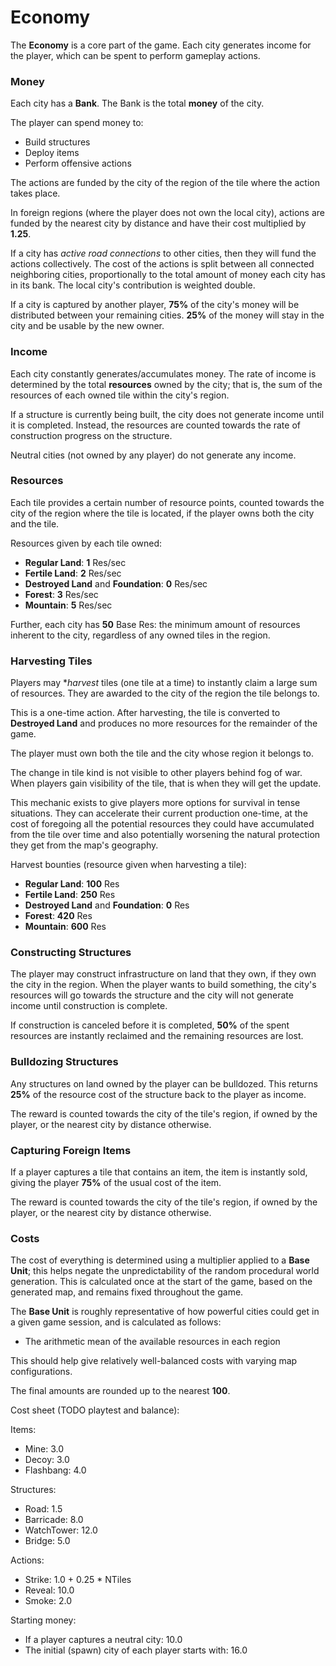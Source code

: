 # Economy

The **Economy** is a core part of the game. Each city generates income for
the player, which can be spent to perform gameplay actions.

### Money

Each city has a **Bank**. The Bank is the total **money** of the city.

The player can spend money to:
 - Build structures
 - Deploy items
 - Perform offensive actions

The actions are funded by the city of the region of the tile where the action
takes place.

In foreign regions (where the player does not own the local city), actions
are funded by the nearest city by distance and have their cost multiplied by **1.25**.

If a city has *active road connections* to other cities, then they will fund the
actions collectively. The cost of the actions is split between all connected
neighboring cities, proportionally to the total amount of money each city has in
its bank. The local city's contribution is weighted double.

If a city is captured by another player, **75%** of the city's money will be
distributed between your remaining cities. **25%** of the money will stay in the
city and be usable by the new owner.

### Income

Each city constantly generates/accumulates money. The rate of income is determined
by the total **resources** owned by the city; that is, the sum of the resources
of each owned tile within the city's region.

If a structure is currently being built, the city does not generate income until
it is completed. Instead, the resources are counted towards the rate of
construction progress on the structure.

Neutral cities (not owned by any player) do not generate any income.

### Resources

Each tile provides a certain number of resource points, counted towards the
city of the region where the tile is located, if the player owns both the
city and the tile.

Resources given by each tile owned:
 - **Regular Land**: **1** Res/sec
 - **Fertile Land**: **2** Res/sec
 - **Destroyed Land** and **Foundation**: **0** Res/sec
 - **Forest**: **3** Res/sec
 - **Mountain**: **5** Res/sec

Further, each city has **50** Base Res: the minimum amount of resources inherent
to the city, regardless of any owned tiles in the region.

### Harvesting Tiles

Players may **harvest* tiles (one tile at a time) to instantly claim a large sum
of resources. They are awarded to the city of the region the tile belongs to.

This is a one-time action. After harvesting, the tile is converted to
**Destroyed Land** and produces no more resources for the remainder of the game.

The player must own both the tile and the city whose region it belongs to.

The change in tile kind is not visible to other players behind fog of war. When
players gain visibility of the tile, that is when they will get the update.

This mechanic exists to give players more options for survival in tense
situations. They can accelerate their current production one-time, at the cost
of foregoing all the potential resources they could have accumulated from the
tile over time and also potentially worsening the natural protection they get
from the map's geography.

Harvest bounties (resource given when harvesting a tile):
 - **Regular Land**: **100** Res
 - **Fertile Land**: **250** Res
 - **Destroyed Land** and **Foundation**: **0** Res
 - **Forest**: **420** Res
 - **Mountain**: **600** Res

### Constructing Structures

The player may construct infrastructure on land that they own, if they own the
city in the region. When the player wants to build something, the city's
resources will go towards the structure and the city will not generate income
until construction is complete.

If construction is canceled before it is completed, **50%** of the spent
resources are instantly reclaimed and the remaining resources are lost.

### Bulldozing Structures

Any structures on land owned by the player can be bulldozed. This returns
**25%** of the resource cost of the structure back to the player as income.

The reward is counted towards the city of the tile's region, if owned by the
player, or the nearest city by distance otherwise.

### Capturing Foreign Items

If a player captures a tile that contains an item, the item is instantly sold,
giving the player **75%** of the usual cost of the item.

The reward is counted towards the city of the tile's region, if owned by the
player, or the nearest city by distance otherwise.

### Costs

The cost of everything is determined using a multiplier applied to a **Base
Unit**; this helps negate the unpredictability of the random procedural world
generation. This is calculated once at the start of the game, based on the
generated map, and remains fixed throughout the game.

The **Base Unit** is roughly representative of how powerful cities could
get in a given game session, and is calculated as follows:
 - The arithmetic mean of the available resources in each region

This should help give relatively well-balanced costs with varying map configurations.

The final amounts are rounded up to the nearest **100**.

Cost sheet (TODO playtest and balance):

Items:
 - Mine: 3.0
 - Decoy: 3.0
 - Flashbang: 4.0

Structures:
 - Road: 1.5
 - Barricade: 8.0
 - WatchTower: 12.0
 - Bridge: 5.0

Actions:
 - Strike: 1.0 + 0.25 * NTiles
 - Reveal: 10.0
 - Smoke: 2.0

Starting money:
 - If a player captures a neutral city: 10.0
 - The initial (spawn) city of each player starts with: 16.0

